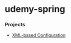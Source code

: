 # udemy-spring

### Projects
- [XML-based Configuration](https://github.com/atommaks/udemy-spring/tree/master/spring-starter)